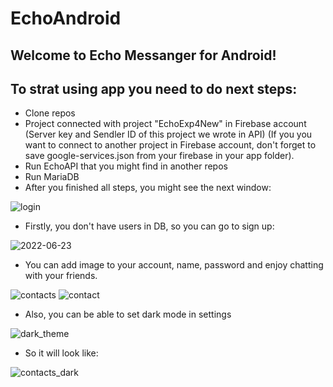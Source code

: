 # EchoAndroid
## Welcome to Echo Messanger for Android!
## To strat using app you need to do next steps:
* Clone repos 
* Project connected with project "EchoExp4New" in Firebase account (Server key and Sendler ID of this project we wrote in API) (If you you want to connect to another project in Firebase account, don't forget to save google-services.json from your firebase in your app folder).
* Run EchoAPI that you might find in another repos
* Run MariaDB
* After you finished all steps, you might see the next window:


![login](https://user-images.githubusercontent.com/92333588/175316969-c6074b8e-7d87-4f06-b275-66899a076943.jpg)


* Firstly, you don't have users in DB, so you can go to sign up:


![2022-06-23](https://user-images.githubusercontent.com/92333588/175319692-56d1e987-731a-4c3b-9d7d-e560f407dea3.png)


* You can add image to your account, name, password and enjoy chatting with your friends.


![contacts](https://user-images.githubusercontent.com/92333588/175318007-9f359ee2-3db1-4d12-91ab-45d400c1c00f.jpg)
![contact](https://user-images.githubusercontent.com/92333588/175318018-641ca2ce-a4ef-415f-9eca-750e542e0635.jpg)


* Also, you can be able to set dark mode in settings


![dark_theme](https://user-images.githubusercontent.com/92333588/175318424-d3cf1bf6-a458-470f-93a6-47c2f22169a2.jpg)


* So it will look like:


![contacts_dark](https://user-images.githubusercontent.com/92333588/175318543-9ea5b26b-8833-47f1-be2c-c7fd642bfba9.jpg)
